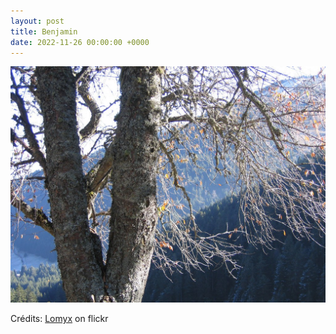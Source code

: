 ```yaml
---
layout: post
title: Benjamin
date: 2022-11-26 00:00:00 +0000
---
```


![Benjamin](/images/2022-11-26.jpg)

Crédits: [Lomyx](https://www.flickr.com/people/lomyx/) on flickr
